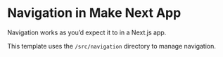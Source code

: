 # Navigation in Make Next App

Navigation works as you’d expect it to in a Next.js app.

This template uses the `/src/navigation` directory to manage navigation.